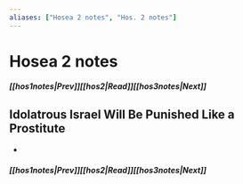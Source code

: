 ```yaml
---
aliases: ["Hosea 2 notes", "Hos. 2 notes"]
---
```

# Hosea 2 notes
##### <span class=arrow-left></span>[[hos1notes|Prev]]<span class=navigation-separator></span>[[hos2|Read]]<span class=navigation-separator></span>[[hos3notes|Next]]<span class=arrow-right></span>
## Idolatrous Israel Will Be Punished Like a Prostitute
- 
##### <span class=arrow-left></span>[[hos1notes|Prev]]<span class=navigation-separator></span>[[hos2|Read]]<span class=navigation-separator></span>[[hos3notes|Next]]<span class=arrow-right></span>